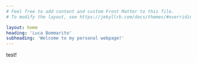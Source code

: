 ```yaml
---
# Feel free to add content and custom Front Matter to this file.
# To modify the layout, see https://jekyllrb.com/docs/themes/#overriding-theme-defaults

layout: home
heading: 'Luca Bommarito'
subheading: 'Welcome to my personal webpage!'
---
```

test!
